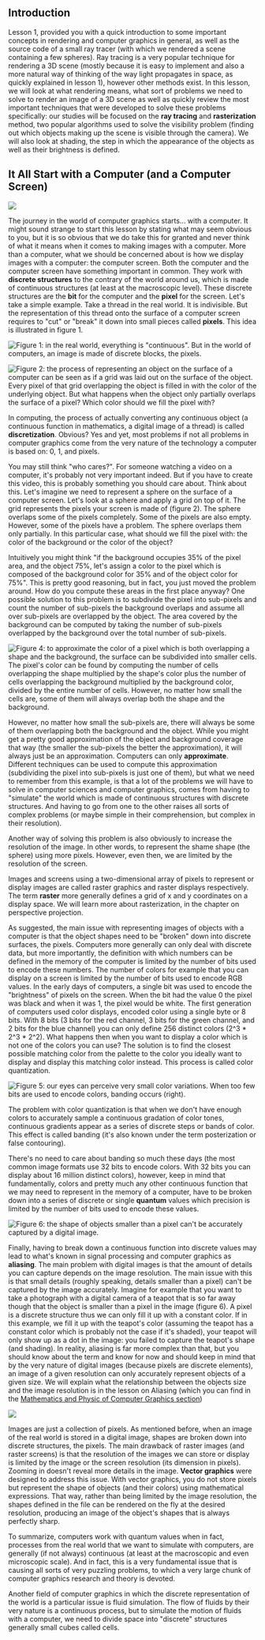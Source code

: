 ## Introduction

Lesson 1, provided you with a quick introduction to some important concepts in rendering and computer graphics in general, as well as the source code of a small ray tracer (with which we rendered a scene containing a few spheres). Ray tracing is a very popular technique for rendering a 3D scene (mostly because it is easy to implement and also a more natural way of thinking of the way light propagates in space, as quickly explained in lesson 1), however other methods exist. In this lesson, we will look at what rendering means, what sort of problems we need to solve to render an image of a 3D scene as well as quickly review the most important techniques that were developed to solve these problems specifically: our studies will be focused on the **ray tracing** and **rasterization** method, two popular algorithms used to solve the visibility problem (finding out which objects making up the scene is visible through the camera). We will also look at shading, the step in which the appearance of the objects as well as their brightness is defined.

## It All Start with a Computer (and a Computer Screen)

![](/images/rendering-3d-scene-overview/hello.jpeg)

The journey in the world of computer graphics starts... with a computer. It might sound strange to start this lesson by stating what may seem obvious to you, but it is so obvious that we do take this for granted and never think of what it means when it comes to making images with a computer. More than a computer, what we should be concerned about is how we display images with a computer: the computer screen. Both the computer and the computer screen have something important in common. They work with **discrete structures** to the contrary of the world around us, which is made of continuous structures (at least at the macroscopic level). These discrete structures are the **bit** for the computer and the **pixel** for the screen. Let's take a simple example. Take a thread in the real world. It is indivisible. But the representation of this thread onto the surface of a computer screen requires to "cut" or "break" it down into small pieces called **pixels**. This idea is illustrated in figure 1.

![Figure 1: in the real world, everything is "continuous". But in the world of computers, an image is made of discrete blocks, the pixels.](/images/rendering-3d-scene-overview/discrete.png?)

![Figure 2: the process of representing an object on the surface of a computer can be seen as if a grid was laid out on the surface of the object. Every pixel of that grid overlapping the object is filled in with the color of the underlying object. But what happens when the object only partially overlaps the surface of a pixel? Which color should we fill the pixel with?](/images/rendering-3d-scene-overview/discrete2.gif?)

In computing, the process of actually converting any continuous object (a continuous function in mathematics, a digital image of a thread) is called **discretization**. Obvious? Yes and yet, most problems if not all problems in computer graphics come from the very nature of the technology a computer is based on: 0, 1, and pixels.

You may still think "who cares?". For someone watching a video on a computer, it's probably not very important indeed. But if you have to create this video, this is probably something you should care about. Think about this. Let's imagine we need to represent a sphere on the surface of a computer screen. Let's look at a sphere and apply a grid on top of it. The grid represents the pixels your screen is made of (figure 2). The sphere overlaps some of the pixels completely. Some of the pixels are also empty. However, some of the pixels have a problem. The sphere overlaps them only partially. In this particular case, what should we fill the pixel with: the color of the background or the color of the object?

Intuitively you might think "if the background occupies 35% of the pixel area, and the object 75%, let's assign a color to the pixel which is composed of the background color for 35% and of the object color for 75%". This is pretty good reasoning, but in fact, you just moved the problem around. How do you compute these areas in the first place anyway? One possible solution to this problem is to subdivide the pixel into sub-pixels and count the number of sub-pixels the background overlaps and assume all over sub-pixels are overlapped by the object. The area covered by the background can be computed by taking the number of sub-pixels overlapped by the background over the total number of sub-pixels.

![Figure 4: to approximate the color of a pixel which is both overlapping a shape and the background, the surface can be subdivided into smaller cells. The pixel's color can be found by computing the number of cells overlapping the shape multiplied by the shape's color plus the number of cells overlapping the background multiplied by the background color, divided by the entire number of cells. However, no matter how small the cells are, some of them will always overlap both the shape and the background.](/images/rendering-3d-scene-overview/supersampling.png?)

However, no matter how small the sub-pixels are, there will always be some of them overlapping both the background and the object. While you might get a pretty good approximation of the object and background coverage that way (the smaller the sub-pixels the better the approximation), it will always just be an approximation. Computers can only **approximate**. Different techniques can be used to compute this approximation (subdividing the pixel into sub-pixels is just one of them), but what we need to remember from this example, is that a lot of the problems we will have to solve in computer sciences and computer graphics, comes from having to "simulate" the world which is made of continuous structures with discrete structures. And having to go from one to the other raises all sorts of complex problems (or maybe simple in their comprehension, but complex in their resolution).

Another way of solving this problem is also obviously to increase the resolution of the image. In other words, to represent the shame shape (the sphere) using more pixels. However, even then, we are limited by the resolution of the screen.

Images and screens using a two-dimensional array of pixels to represent or display images are called raster graphics and raster displays respectively. The term **raster** more generally defines a grid of x and y coordinates on a display space. We will learn more about rasterization, in the chapter on perspective projection.

As suggested, the main issue with representing images of objects with a computer is that the object shapes need to be "broken" down into discrete surfaces, the pixels. Computers more generally can only deal with discrete data, but more importantly, the definition with which numbers can be defined in the memory of the computer is limited by the number of bits used to encode these numbers. The number of colors for example that you can display on a screen is limited by the number of bits used to encode RGB values. In the early days of computers, a single bit was used to encode the "brightness" of pixels on the screen. When the bit had the value 0 the pixel was black and when it was 1, the pixel would be white. The first generation of computers used color displays, encoded color using a single byte or 8 bits. With 8 bits (3 bits for the red channel, 3 bits for the green channel, and 2 bits for the blue channel) you can only define 256 distinct colors (2^3 \* 2^3 \* 2^2). What happens then when you want to display a color which is not one of the colors you can use? The solution is to find the closest possible matching color from the palette to the color you ideally want to display and display this matching color instead. This process is called color quantization.

![Figure 5: our eyes can perceive very small color variations. When too few bits are used to encode colors, banding occurs (right).](/images/rendering-3d-scene-overview/posterisation.png?)

The problem with color quantization is that when we don't have enough colors to accurately sample a continuous gradation of color tones, continuous gradients appear as a series of discrete steps or bands of color. This effect is called banding (it's also known under the term posterization or false contouring).

There's no need to care about banding so much these days (the most common image formats use 32 bits to encode colors. With 32 bits you can display about 16 million distinct colors), however, keep in mind that fundamentally, colors and pretty much any other continuous function that we may need to represent in the memory of a computer, have to be broken down into a series of discrete or single **quantum** values which precision is limited by the number of bits used to encode these values.

![Figure 6: the shape of objects smaller than a pixel can't be accurately captured by a digital image.](/images/rendering-3d-scene-overview/teapot-in-a-pixel.png?)

Finally, having to break down a continuous function into discrete values may lead to what's known in signal processing and computer graphics as **aliasing**. The main problem with digital images is that the amount of details you can capture depends on the image resolution. The main issue with this is that small details (roughly speaking, details smaller than a pixel) can't be captured by the image accurately. Imagine for example that you want to take a photograph with a digital camera of a teapot that is so far away though that the object is smaller than a pixel in the image (figure 6). A pixel is a discrete structure thus we can only fill it up with a constant color. If in this example, we fill it up with the teapot's color (assuming the teapot has a constant color which is probably not the case if it's shaded), your teapot will only show up as a dot in the image: you failed to capture the teapot's shape (and shading). In reality, aliasing is far more complex than that, but you should know about the term and know for now and should keep in mind that by the very nature of digital images (because pixels are discrete elements), an image of a given resolution can only accurately represent objects of a given size. We will explain what the relationship between the objects size and the image resolution is in the lesson on Aliasing (which you can find in the [Mathematics and Physic of Computer Graphics section](/lessons/mathematics-physics-for-computer-graphics))

![](/images/rendering-3d-scene-overview/VectorBitmapExample.png)

Images are just a collection of pixels. As mentioned before, when an image of the real world is stored in a digital image, shapes are broken down into discrete structures, the pixels. The main drawback of raster images (and raster screens) is that the resolution of the images we can store or display is limited by the image or the screen resolution (its dimension in pixels). Zooming in doesn't reveal more details in the image. **Vector graphics** were designed to address this issue. With vector graphics, you do not store pixels but represent the shape of objects (and their colors) using mathematical expressions. That way, rather than being limited by the image resolution, the shapes defined in the file can be rendered on the fly at the desired resolution, producing an image of the object's shapes that is always perfectly sharp.

To summarize, computers work with quantum values when in fact, processes from the real world that we want to simulate with computers, are generally (if not always) continuous (at least at the macroscopic and even microscopic scale). And in fact, this is a very fundamental issue that is causing all sorts of very puzzling problems, to which a very large chunk of computer graphics research and theory is devoted.

Another field of computer graphics in which the discrete representation of the world is a particular issue is fluid simulation. The flow of fluids by their very nature is a continuous process, but to simulate the motion of fluids with a computer, we need to divide space into "discrete" structures generally small cubes called cells.